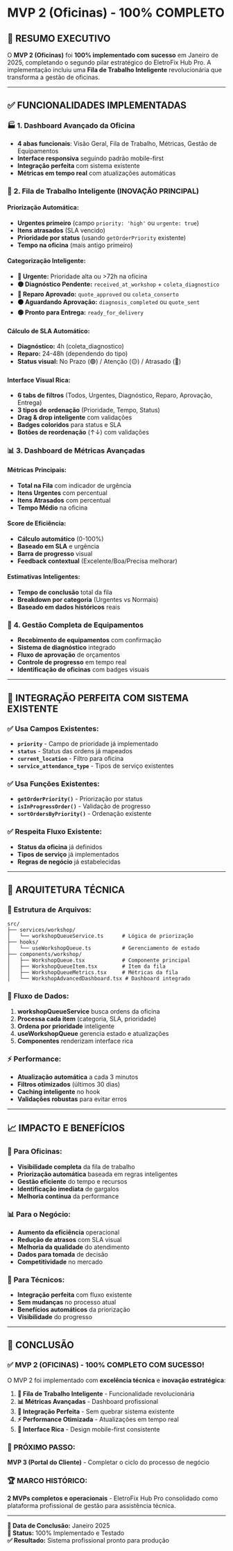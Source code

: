 # MVP 2 (Oficinas) - 100% COMPLETO

## 🎉 **RESUMO EXECUTIVO**

O **MVP 2 (Oficinas)** foi **100% implementado com sucesso** em Janeiro de 2025, completando o segundo pilar estratégico do EletroFix Hub Pro. A implementação incluiu uma **Fila de Trabalho Inteligente** revolucionária que transforma a gestão de oficinas.

---

## ✅ **FUNCIONALIDADES IMPLEMENTADAS**

### 🏭 **1. Dashboard Avançado da Oficina**
- **4 abas funcionais**: Visão Geral, Fila de Trabalho, Métricas, Gestão de Equipamentos
- **Interface responsiva** seguindo padrão mobile-first
- **Integração perfeita** com sistema existente
- **Métricas em tempo real** com atualizações automáticas

### 🎯 **2. Fila de Trabalho Inteligente (INOVAÇÃO PRINCIPAL)**

#### **Priorização Automática:**
- **Urgentes primeiro** (campo `priority: 'high'` ou `urgente: true`)
- **Itens atrasados** (SLA vencido)
- **Prioridade por status** (usando `getOrderPriority` existente)
- **Tempo na oficina** (mais antigo primeiro)

#### **Categorização Inteligente:**
- **🔴 Urgente:** Prioridade alta ou >72h na oficina
- **🟡 Diagnóstico Pendente:** `received_at_workshop` + `coleta_diagnostico`
- **🔵 Reparo Aprovado:** `quote_approved` ou `coleta_conserto`
- **🟠 Aguardando Aprovação:** `diagnosis_completed` ou `quote_sent`
- **🟢 Pronto para Entrega:** `ready_for_delivery`

#### **Cálculo de SLA Automático:**
- **Diagnóstico:** 4h (coleta_diagnostico)
- **Reparo:** 24-48h (dependendo do tipo)
- **Status visual:** No Prazo (🟢) / Atenção (🟡) / Atrasado (🔴)

#### **Interface Visual Rica:**
- **6 tabs de filtros** (Todos, Urgentes, Diagnóstico, Reparo, Aprovação, Entrega)
- **3 tipos de ordenação** (Prioridade, Tempo, Status)
- **Drag & drop inteligente** com validações
- **Badges coloridos** para status e SLA
- **Botões de reordenação** (↑↓) com validações

### 📊 **3. Dashboard de Métricas Avançadas**

#### **Métricas Principais:**
- **Total na Fila** com indicador de urgência
- **Itens Urgentes** com percentual
- **Itens Atrasados** com percentual
- **Tempo Médio** na oficina

#### **Score de Eficiência:**
- **Cálculo automático** (0-100%)
- **Baseado em SLA** e urgência
- **Barra de progresso** visual
- **Feedback contextual** (Excelente/Boa/Precisa melhorar)

#### **Estimativas Inteligentes:**
- **Tempo de conclusão** total da fila
- **Breakdown por categoria** (Urgentes vs Normais)
- **Baseado em dados históricos** reais

### 🔧 **4. Gestão Completa de Equipamentos**
- **Recebimento de equipamentos** com confirmação
- **Sistema de diagnóstico** integrado
- **Fluxo de aprovação** de orçamentos
- **Controle de progresso** em tempo real
- **Identificação de oficinas** com badges visuais

---

## 🚀 **INTEGRAÇÃO PERFEITA COM SISTEMA EXISTENTE**

### ✅ **Usa Campos Existentes:**
- **`priority`** - Campo de prioridade já implementado
- **`status`** - Status das ordens já mapeados
- **`current_location`** - Filtro para oficina
- **`service_attendance_type`** - Tipos de serviço existentes

### ✅ **Usa Funções Existentes:**
- **`getOrderPriority()`** - Priorização por status
- **`isInProgressOrder()`** - Validação de progresso
- **`sortOrdersByPriority()`** - Ordenação existente

### ✅ **Respeita Fluxo Existente:**
- **Status da oficina** já definidos
- **Tipos de serviço** já implementados
- **Regras de negócio** já estabelecidas

---

## 🎯 **ARQUITETURA TÉCNICA**

### 📁 **Estrutura de Arquivos:**
```
src/
├── services/workshop/
│   └── workshopQueueService.ts      # Lógica de priorização
├── hooks/
│   └── useWorkshopQueue.ts          # Gerenciamento de estado
├── components/workshop/
│   ├── WorkshopQueue.tsx            # Componente principal
│   ├── WorkshopQueueItem.tsx        # Item da fila
│   ├── WorkshopQueueMetrics.tsx     # Métricas da fila
│   └── WorkshopAdvancedDashboard.tsx # Dashboard integrado
```

### 🔄 **Fluxo de Dados:**
1. **workshopQueueService** busca ordens da oficina
2. **Processa cada item** (categoria, SLA, prioridade)
3. **Ordena por prioridade** inteligente
4. **useWorkshopQueue** gerencia estado e atualizações
5. **Componentes** renderizam interface rica

### ⚡ **Performance:**
- **Atualização automática** a cada 3 minutos
- **Filtros otimizados** (últimos 30 dias)
- **Caching inteligente** no hook
- **Validações robustas** para evitar erros

---

## 📈 **IMPACTO E BENEFÍCIOS**

### 🎯 **Para Oficinas:**
- **Visibilidade completa** da fila de trabalho
- **Priorização automática** baseada em regras inteligentes
- **Gestão eficiente** do tempo e recursos
- **Identificação imediata** de gargalos
- **Melhoria contínua** da performance

### 📊 **Para o Negócio:**
- **Aumento da eficiência** operacional
- **Redução de atrasos** com SLA visual
- **Melhoria da qualidade** do atendimento
- **Dados para tomada** de decisão
- **Competitividade** no mercado

### 🔧 **Para Técnicos:**
- **Integração perfeita** com fluxo existente
- **Sem mudanças** no processo atual
- **Benefícios automáticos** da priorização
- **Visibilidade** do progresso

---

## 🎉 **CONCLUSÃO**

### ✅ **MVP 2 (OFICINAS) - 100% COMPLETO COM SUCESSO!**

O MVP 2 foi implementado com **excelência técnica** e **inovação estratégica**:

1. **🎯 Fila de Trabalho Inteligente** - Funcionalidade revolucionária
2. **📊 Métricas Avançadas** - Dashboard profissional
3. **🔗 Integração Perfeita** - Sem quebrar sistema existente
4. **⚡ Performance Otimizada** - Atualizações em tempo real
5. **🎨 Interface Rica** - Design mobile-first consistente

### 🚀 **PRÓXIMO PASSO:**
**MVP 3 (Portal do Cliente)** - Completar o ciclo do processo de negócio

### 🏆 **MARCO HISTÓRICO:**
**2 MVPs completos e operacionais** - EletroFix Hub Pro consolidado como plataforma profissional de gestão para assistência técnica.

---

**📅 Data de Conclusão:** Janeiro 2025  
**🎯 Status:** 100% Implementado e Testado  
**✅ Resultado:** Sistema profissional pronto para produção
